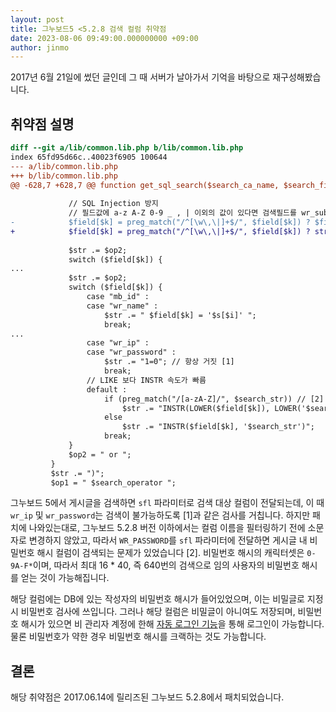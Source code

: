 ```yaml
---
layout: post
title: 그누보드5 <5.2.8 검색 컬럼 취약점
date: 2023-08-06 09:49:00.000000000 +09:00
author: jinmo
---
```


2017년 6월 21일에 썼던 글인데 그 때 서버가 날아가서 기억을 바탕으로 재구성해봤습니다.

## 취약점 설명

```diff
diff --git a/lib/common.lib.php b/lib/common.lib.php
index 65fd95d66c..40023f6905 100644
--- a/lib/common.lib.php
+++ b/lib/common.lib.php
@@ -628,7 +628,7 @@ function get_sql_search($search_ca_name, $search_field, $search_text, $search_op
 
             // SQL Injection 방지
             // 필드값에 a-z A-Z 0-9 _ , | 이외의 값이 있다면 검색필드를 wr_subject 로 설정한다.
-            $field[$k] = preg_match("/^[\w\,\|]+$/", $field[$k]) ? $field[$k] : "wr_subject";
+            $field[$k] = preg_match("/^[\w\,\|]+$/", $field[$k]) ? strtolower($field[$k]) : "wr_subject";
 
             $str .= $op2;
             switch ($field[$k]) {
...
             $str .= $op2;
             switch ($field[$k]) {
                 case "mb_id" :
                 case "wr_name" :
                     $str .= " $field[$k] = '$s[$i]' ";
                     break;
...
                 case "wr_ip" :
                 case "wr_password" :
                     $str .= "1=0"; // 항상 거짓 [1]
                     break;
                 // LIKE 보다 INSTR 속도가 빠름
                 default :
                     if (preg_match("/[a-zA-Z]/", $search_str)) // [2]
                         $str .= "INSTR(LOWER($field[$k]), LOWER('$search_str'))";
                     else
                         $str .= "INSTR($field[$k], '$search_str')";
                     break;
             }
             $op2 = " or ";
         }
         $str .= ")";
         $op1 = " $search_operator ";
```

그누보드 5에서 게시글을 검색하면 `sfl` 파라미터로 검색 대상 컬럼이 전달되는데, 이 때 `wr_ip` 및 `wr_password`는 검색이 불가능하도록 [1]과 같은 검사를 거칩니다. 하지만 패치에 나와있는대로, 그누보드 5.2.8 버전 이하에서는 컬럼 이름을 필터링하기 전에 소문자로 변경하지 않았고, 따라서 `WR_PASSWORD`를 `sfl` 파라미터에 전달하면 게시글 내 비밀번호 해시 컬럼이 검색되는 문제가 있었습니다 [2]. 비밀번호 해시의 캐릭터셋은 `0-9A-F*`이며, 따라서 최대 16 * 40, 즉 640번의 검색으로 임의 사용자의 비밀번호 해시를 얻는 것이 가능해집니다.

해당 컬럼에는 DB에 있는 작성자의 비밀번호 해시가 들어있었으며, 이는 비밀글로 지정 시 비밀번호 검사에 쓰입니다. 그러나 해당 컬럼은 비밀글이 아니여도 저장되며, 비밀번호 해시가 있으면 비 관리자 계정에 한해 [자동 로그인 기능](https://github.com/gnuboard/gnuboard5/blob/641656047d6a9002802383f787a8925888950459/common.php#L544)을 통해 로그인이 가능합니다. 물론 비밀번호가 약한 경우 비밀번호 해시를 크랙하는 것도 가능합니다.

## 결론

해당 취약점은 2017.06.14에 릴리즈된 그누보드 5.2.8에서 패치되었습니다.
